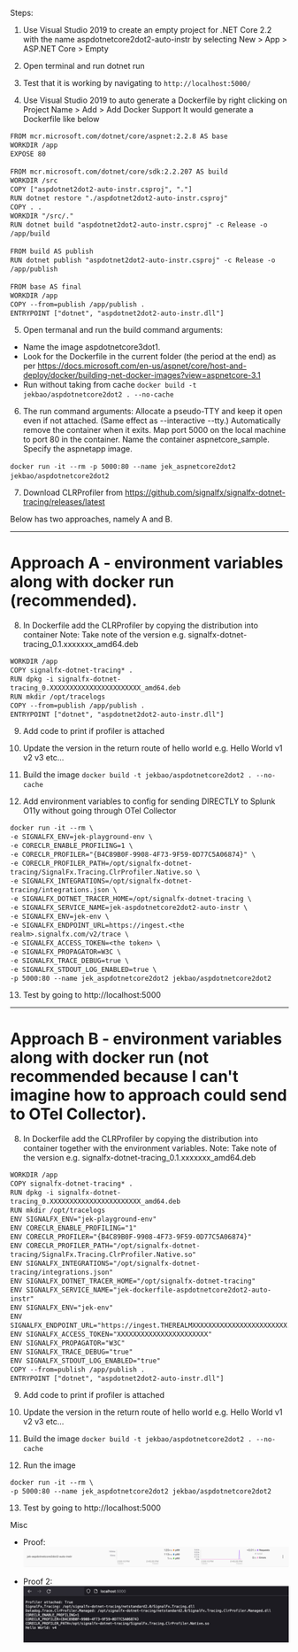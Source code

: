 ﻿Steps:

1. Use Visual Studio 2019 to create an empty project for .NET Core 2.2 with the name aspdotnetcore2dot2-auto-instr by selecting New > App > ASP.NET Core > Empty

2. Open terminal and run dotnet run

3. Test that it is working by navigating to `http://localhost:5000/`

4. Use Visual Studio 2019 to auto generate a Dockerfile by right clicking on Project Name > Add > Add Docker Support It would generate a Dockerfile like below
```
FROM mcr.microsoft.com/dotnet/core/aspnet:2.2.8 AS base
WORKDIR /app
EXPOSE 80

FROM mcr.microsoft.com/dotnet/core/sdk:2.2.207 AS build
WORKDIR /src
COPY ["aspdotnet2dot2-auto-instr.csproj", "."]
RUN dotnet restore "./aspdotnet2dot2-auto-instr.csproj"
COPY . .
WORKDIR "/src/."
RUN dotnet build "aspdotnet2dot2-auto-instr.csproj" -c Release -o /app/build

FROM build AS publish
RUN dotnet publish "aspdotnet2dot2-auto-instr.csproj" -c Release -o /app/publish

FROM base AS final
WORKDIR /app
COPY --from=publish /app/publish .
ENTRYPOINT ["dotnet", "aspdotnet2dot2-auto-instr.dll"]

```

5. Open termanal and run the build command arguments:
- Name the image aspdotnetcore3dot1.
- Look for the Dockerfile in the current folder (the period at the end) as per https://docs.microsoft.com/en-us/aspnet/core/host-and-deploy/docker/building-net-docker-images?view=aspnetcore-3.1
- Run without taking from cache
`docker build -t jekbao/aspdotnetcore2dot2 . --no-cache`

6. The run command arguments:
    Allocate a pseudo-TTY and keep it open even if not attached. (Same effect as --interactive --tty.)
    Automatically remove the container when it exits.
    Map port 5000 on the local machine to port 80 in the container.
    Name the container aspnetcore_sample.
    Specify the aspnetapp image.

`docker run -it --rm -p 5000:80 --name jek_aspnetcore2dot2 jekbao/aspdotnetcore2dot2`

7. Download CLRProfiler from https://github.com/signalfx/signalfx-dotnet-tracing/releases/latest


Below has two approaches, namely A and B.

---

# Approach A - environment variables along with docker run (recommended).

8. In Dockerfile add the CLRProfiler by copying the distribution into container Note: Take note of the version e.g. signalfx-dotnet-tracing_0.1.xxxxxxx_amd64.deb
```
WORKDIR /app
COPY signalfx-dotnet-tracing* .
RUN dpkg -i signalfx-dotnet-tracing_0.XXXXXXXXXXXXXXXXXXXXXXX_amd64.deb
RUN mkdir /opt/tracelogs
COPY --from=publish /app/publish .
ENTRYPOINT ["dotnet", "aspdotnet2dot2-auto-instr.dll"]
```

9. Add code to print if profiler is attached 

10. Update the version in the return route of hello world e.g. Hello World v1 v2 v3 etc...

11. Build the image `docker build -t jekbao/aspdotnetcore2dot2 . --no-cache`

12. Add environment variables to config for sending DIRECTLY to Splunk O11y without going through OTel Collector
```
docker run -it --rm \
-e SIGNALFX_ENV=jek-playground-env \
-e CORECLR_ENABLE_PROFILING=1 \
-e CORECLR_PROFILER="{B4C89B0F-9908-4F73-9F59-0D77C5A06874}" \
-e CORECLR_PROFILER_PATH=/opt/signalfx-dotnet-tracing/SignalFx.Tracing.ClrProfiler.Native.so \
-e SIGNALFX_INTEGRATIONS=/opt/signalfx-dotnet-tracing/integrations.json \
-e SIGNALFX_DOTNET_TRACER_HOME=/opt/signalfx-dotnet-tracing \
-e SIGNALFX_SERVICE_NAME=jek-aspdotnetcore2dot2-auto-instr \
-e SIGNALFX_ENV=jek-env \
-e SIGNALFX_ENDPOINT_URL=https://ingest.<the realm>.signalfx.com/v2/trace \
-e SIGNALFX_ACCESS_TOKEN=<the token> \
-e SIGNALFX_PROPAGATOR=W3C \
-e SIGNALFX_TRACE_DEBUG=true \
-e SIGNALFX_STDOUT_LOG_ENABLED=true \
-p 5000:80 --name jek_aspdotnetcore2dot2 jekbao/aspdotnetcore2dot2
```

13. Test by going to http://localhost:5000

---

# Approach B - environment variables along with docker run (not recommended because I can't imagine how to approach could send to OTel Collector).

8. In Dockerfile add the CLRProfiler by copying the distribution into container together with the environment variables. Note: Take note of the version e.g. signalfx-dotnet-tracing_0.1.xxxxxxx_amd64.deb
```
WORKDIR /app
COPY signalfx-dotnet-tracing* .
RUN dpkg -i signalfx-dotnet-tracing_0.XXXXXXXXXXXXXXXXXXXXXXX_amd64.deb
RUN mkdir /opt/tracelogs
ENV SIGNALFX_ENV="jek-playground-env"
ENV CORECLR_ENABLE_PROFILING="1"
ENV CORECLR_PROFILER="{B4C89B0F-9908-4F73-9F59-0D77C5A06874}"
ENV CORECLR_PROFILER_PATH="/opt/signalfx-dotnet-tracing/SignalFx.Tracing.ClrProfiler.Native.so"
ENV SIGNALFX_INTEGRATIONS="/opt/signalfx-dotnet-tracing/integrations.json"
ENV SIGNALFX_DOTNET_TRACER_HOME="/opt/signalfx-dotnet-tracing"
ENV SIGNALFX_SERVICE_NAME="jek-dockerfile-aspdotnetcore2dot2-auto-instr"
ENV SIGNALFX_ENV="jek-env"
ENV SIGNALFX_ENDPOINT_URL="https://ingest.THEREALMXXXXXXXXXXXXXXXXXXXXXXXX.signalfx.com/v2/trace"
ENV SIGNALFX_ACCESS_TOKEN="XXXXXXXXXXXXXXXXXXXXXXX"
ENV SIGNALFX_PROPAGATOR="W3C"
ENV SIGNALFX_TRACE_DEBUG="true"
ENV SIGNALFX_STDOUT_LOG_ENABLED="true"
COPY --from=publish /app/publish .
ENTRYPOINT ["dotnet", "aspdotnet2dot2-auto-instr.dll"]
```

9. Add code to print if profiler is attached 

10. Update the version in the return route of hello world e.g. Hello World v1 v2 v3 etc...

11. Build the image `docker build -t jekbao/aspdotnetcore2dot2 . --no-cache`

12. Run the image
```
docker run -it --rm \
-p 5000:80 --name jek_aspdotnetcore2dot2 jekbao/aspdotnetcore2dot2
```

13. Test by going to http://localhost:5000

Misc

- Proof: ![proof](proof.png "working proof")

- Proof 2: ![proof2](proof2.png "working proof 2")

